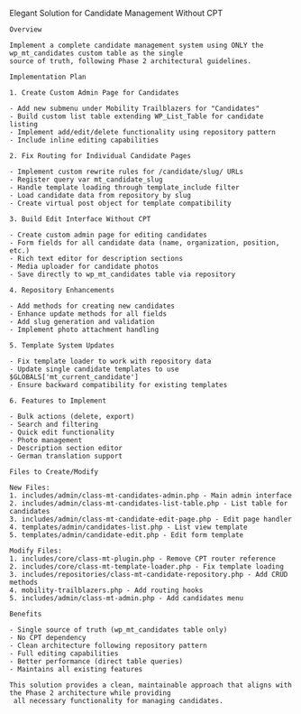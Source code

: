 Elegant Solution for Candidate Management Without CPT

    Overview

    Implement a complete candidate management system using ONLY the wp_mt_candidates custom table as the single
    source of truth, following Phase 2 architectural guidelines.

    Implementation Plan

    1. Create Custom Admin Page for Candidates

    - Add new submenu under Mobility Trailblazers for "Candidates"
    - Build custom list table extending WP_List_Table for candidate listing
    - Implement add/edit/delete functionality using repository pattern
    - Include inline editing capabilities

    2. Fix Routing for Individual Candidate Pages

    - Implement custom rewrite rules for /candidate/slug/ URLs
    - Register query var mt_candidate_slug
    - Handle template loading through template_include filter
    - Load candidate data from repository by slug
    - Create virtual post object for template compatibility

    3. Build Edit Interface Without CPT

    - Create custom admin page for editing candidates
    - Form fields for all candidate data (name, organization, position, etc.)
    - Rich text editor for description sections
    - Media uploader for candidate photos
    - Save directly to wp_mt_candidates table via repository

    4. Repository Enhancements

    - Add methods for creating new candidates
    - Enhance update methods for all fields
    - Add slug generation and validation
    - Implement photo attachment handling

    5. Template System Updates

    - Fix template loader to work with repository data
    - Update single candidate templates to use $GLOBALS['mt_current_candidate']
    - Ensure backward compatibility for existing templates

    6. Features to Implement

    - Bulk actions (delete, export)
    - Search and filtering
    - Quick edit functionality
    - Photo management
    - Description section editor
    - German translation support

    Files to Create/Modify

    New Files:
    1. includes/admin/class-mt-candidates-admin.php - Main admin interface
    2. includes/admin/class-mt-candidates-list-table.php - List table for candidates
    3. includes/admin/class-mt-candidate-edit-page.php - Edit page handler
    4. templates/admin/candidates-list.php - List view template
    5. templates/admin/candidate-edit.php - Edit form template

    Modify Files:
    1. includes/core/class-mt-plugin.php - Remove CPT router reference
    2. includes/core/class-mt-template-loader.php - Fix template loading
    3. includes/repositories/class-mt-candidate-repository.php - Add CRUD methods
    4. mobility-trailblazers.php - Add routing hooks
    5. includes/admin/class-mt-admin.php - Add candidates menu

    Benefits

    - Single source of truth (wp_mt_candidates table only)
    - No CPT dependency
    - Clean architecture following repository pattern
    - Full editing capabilities
    - Better performance (direct table queries)
    - Maintains all existing features

    This solution provides a clean, maintainable approach that aligns with the Phase 2 architecture while providing
     all necessary functionality for managing candidates.